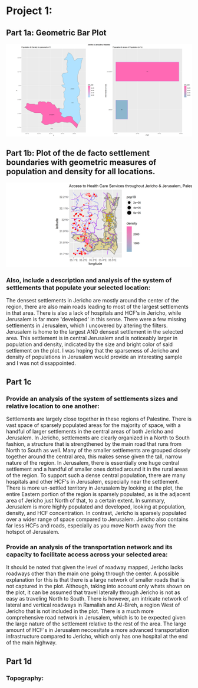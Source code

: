 # Project 1:

## Part 1a: Geometric Bar Plot 
![](jer_jer.png)


## Part 1b: Plot of the de facto settlement boundaries with geometric measures of population and density for all locations.

![](defactofinal.png)
### Also, include a description and analysis of the system of settlements that populate your selected location:

The densest settlements in Jericho are mostly around the center of the region, there are also main roads leading to most of the largest settlements in that area.  There is also a lack of hospitals and HCF's in Jericho, while Jerusalem is far more 'developed' in this sense. There were a few missing settlements in Jerusalem, which I uncovered by altering the filters. Jerusalem is home to the largest AND densest settlement in the selected area. This settlement is in central Jerusalem and is noticeably larger in population and density, indicated by the size and bright color of said settlement on the plot. I was hoping that the sparseness of Jericho and density of populations in Jerusalem would provide an interesting sample and I was not dissappointed.

## Part 1c

### Provide an analysis of the system of settlements sizes and relative location to one another:
Settlements are largely close together in these regions of Palestine. There is vast space of sparsely populated areas for the majority of space, with a handful of larger settlements in the central areas of both Jericho and Jerusalem. In Jericho, settlements are clearly organized in a North to South fashion, a structure that is strengthened by the main road that runs from North to South as well. Many of the smaller settlements are grouped closely together around the central area, this makes sense given the tall, narrow nature of the region. In Jerusalem, there is essentially one huge central settlement and a handful of smaller ones dotted around it in the rural areas of the region. To support such a dense central population, there are many hospitals and other HCF's in Jerusalem, especially near the settlement. There is more un-settled territory in Jerusalem by looking at the plot, the entire Eastern portion of the region is sparsely populated, as is the adjacent area of Jericho just North of that, to a certain extent. In summary, Jerusalem is more highly populated and developed, looking at population, density, and HCF concentration. In contrast, Jericho is sparsely populated over a wider range of space compared to Jerusalem. Jericho also contains far less HCFs and roads, especially as you move North away from the hotspot of Jerusalem.

### Provide an analysis of the transportation network and its capacity to facilitate access across your selected area:


It should be noted that given the level of roadway mapped, Jericho lacks roadways other than the main one going through the center. A possible explanation for this is that there is a large network of smaller roads that is not captured in the plot. Although, taking into account only whats shown on the plot, it can be assumed that travel laterally through Jericho is not as easy as traveling North to South. There is however, am intricate network of lateral and vertical roadways in Ramallah and Al-Bireh, a region West of Jericho that is not included in the plot. There is a much more comprehensive road network in Jerusalem, which is to be expected given the large nature of the settlement relative to the rest of the area. The large amount of HCF's in Jerusalem neccesitate a more advanced transportation infrastructure compared to Jericho, which only has one hospital at the end of the main highway.
## Part 1d

### Topography:
